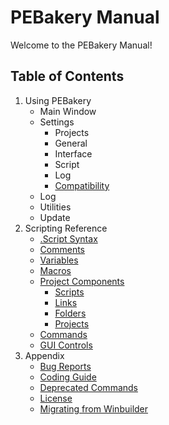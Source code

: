 # PEBakery Manual

Welcome to the PEBakery Manual!

## Table of Contents

1. Using PEBakery
    * Main Window
    * Settings
	    * Projects
		* General
		* Interface
		* Script
		* Log
		* [Compatibility](./Usage/Settings-Compatibility.md)
	* Log
    * Utilities	
	* Update
1. Scripting Reference
    * [.Script Syntax](./LangRef/Syntax.md)
	* [Comments](./LangRef/Comments.md)
	* [Variables](./LangRef/Variables.md)
	* [Macros](./LangRef/Macros.md)
    * [Project Components](./Projects/README.md)
         * [Scripts](./Projects/ScriptFiles.md)
         * [Links](./Projects/LinkFiles.md)
         * [Folders](./Projects/FolderFiles.md)
         * [Projects](./Projects/ProjectFiles.md)
    * [Commands](./Commands/README.md)
    * [GUI Controls](./GUIControls/README.md)
1. Appendix
    * [Bug Reports](./BugReport/README.md)
    * [Coding Guide](./CodingGuide/README.md)
	* [Deprecated Commands](./Deprecated.md)
    * [License](LICENSE)
    * [Migrating from Winbuilder](./CodingGuide/Migrating.md)